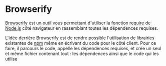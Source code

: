 # Browserify

[Browserify](http://browserify.org/) est un outil vous permettant d'utiliser la fonction [require](https://nodejs.org/api/modules.html) de [Node.js](NODEJS.md) côté navigateur en rassemblant toutes les dépendences requises.

L'idée derrière Browserify est de rendre possible l'utilisation de librairies existantes de [npm](NPM.md) même en écrivant du code pour le côté client. Pour ce faire, il parcours le code, appelle les dépendences requises, et crée un seul et même fichier contenant tout : les dépendences ainsi que le code qui les utilise
